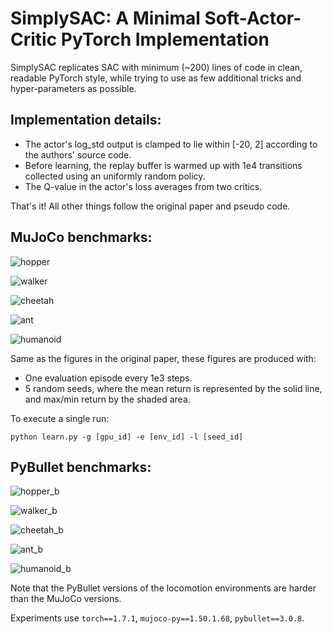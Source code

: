 # SimplySAC: A Minimal Soft-Actor-Critic PyTorch Implementation

SimplySAC replicates SAC with minimum (~200) lines of code in clean, readable PyTorch style, while trying to use as few additional tricks and hyper-parameters as possible.

## Implementation details:
* The actor's log_std output is clamped to lie within [-20, 2] according to the authors' source code.
* Before learning, the replay buffer is warmed up with 1e4 transitions collected using an uniformly random policy.
* The Q-value in the actor's loss averages from two critics.

That's it! All other things follow the original paper and pseudo code.

## MuJoCo benchmarks:

![hopper](./figures/hopper.png)

![walker](./figures/walker2d.png)

![cheetah](./figures/halfcheetah.png)

![ant](./figures/ant.png)

![humanoid](./figures/humanoid.png)

Same as the figures in the original paper, these figures are produced with:

* One evaluation episode every 1e3 steps.
* 5 random seeds, where the mean return is represented by the solid line, and max/min return by the shaded area.

To execute a single run:
```
python learn.py -g [gpu_id] -e [env_id] -l [seed_id]
```

## PyBullet benchmarks:

![hopper_b](./figures/hopper_bullet.png)

![walker_b](./figures/walker2d_bullet.png)

![cheetah_b](./figures/halfcheetah_bullet.png)

![ant_b](./figures/ant_bullet.png)

![humanoid_b](./figures/humanoid_bullet.png)

Note that the PyBullet versions of the locomotion environments are harder than the MuJoCo versions.

Experiments use `torch==1.7.1`, `mujoco-py==1.50.1.68`, `pybullet==3.0.8`.
